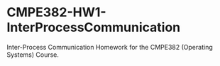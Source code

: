 # CMPE382-HW1-InterProcessCommunication
Inter-Process Communication Homework for the CMPE382 (Operating Systems) Course.
